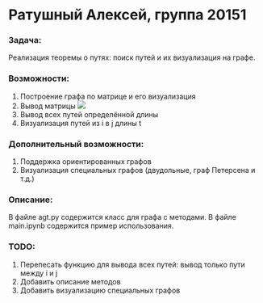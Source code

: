 

# Ратушный Алексей, группа 20151

### Задача:
Реализация теоремы о путях: поиск путей и их визуализация на графе.

### Возможности:
1. Построение графа по матрице и его визуализация
2. Вывод матрицы <img src="https://render.githubusercontent.com/render/math?math=A^{t}">
3. Вывод всех путей определённой длины
4. Визуализация путей из i в j длины t

### Дополнительный возможности:
1. Поддержка ориентированных графов
2. Визуализация специальных графов (двудольные, граф Петерсена и т.д.)

### Описание:
В файле agt.py содержится класс для графа с методами.
В файле main.ipynb содержится пример использования.

### TODO:
1. Перепесать функцию для вывода всех путей: вывод только пути между i и j
2. Добавить описание методов
3. Добавить визуализацию специальных графов
